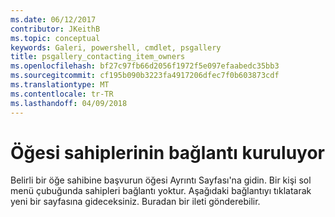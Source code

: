 ```yaml
---
ms.date: 06/12/2017
contributor: JKeithB
ms.topic: conceptual
keywords: Galeri, powershell, cmdlet, psgallery
title: psgallery_contacting_item_owners
ms.openlocfilehash: bf27c97fb66d2056f1972f5e097efaabedc35bb3
ms.sourcegitcommit: cf195b090b3223fa4917206dfec7f0b603873cdf
ms.translationtype: MT
ms.contentlocale: tr-TR
ms.lasthandoff: 04/09/2018
---
```

# <a name="contacting-item-owners"></a>Öğesi sahiplerinin bağlantı kuruluyor

Belirli bir öğe sahibine başvurun öğesi Ayrıntı Sayfası'na gidin.
Bir kişi sol menü çubuğunda sahipleri bağlantı yoktur.
Aşağıdaki bağlantıyı tıklatarak yeni bir sayfasına gideceksiniz.
Buradan bir ileti gönderebilir.